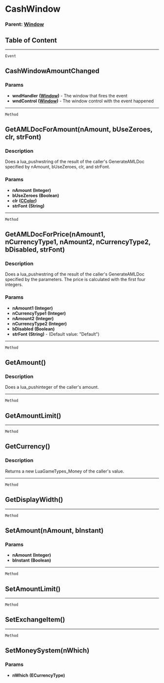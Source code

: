 CashWindow
==========

### Parent: [Window](../WindowControls/Window.html)

Table of Content
---------------- 

<!-- toc -->

------------------------------------------------------------------------

`Event`

CashWindowAmountChanged
-----------------------

### Params

-   **wndHandler** **([Window](../WindowControls/Window.html))** - The
    window that fires the event
-   **wndControl** **([Window](../WindowControls/Window.html))** - The
    window control with the event happened

------------------------------------------------------------------------

`Method`

GetAMLDocForAmount(nAmount, bUseZeroes, clr, strFont)
-----------------------------------------------------

### Description

Does a lua\_pushwstring of the result of the caller's GenerateAMLDoc
specified by nAmount, bUseZeroes, clr, and strFont.

### Params

-   **nAmount** **(Integer)**
-   **bUseZeroes** **(Boolean)**
-   **clr** **([CColor](../Classes/CColor.html))**
-   **strFont** **(String)**

------------------------------------------------------------------------

`Method`

GetAMLDocForPrice(nAmount1, nCurrencyType1, nAmount2, nCurrencyType2, bDisabled, strFont)
-----------------------------------------------------------------------------------------

### Description

Does a lua\_pushwstring of the result of the caller's GenerateAMLDoc
specified by the parameters. The price is calculated with the first four
integers.

### Params

-   **nAmount1** **(Integer)**
-   **nCurrencyType1** **(Integer)**
-   **nAmount2** **(Integer)**
-   **nCurrencyType2** **(Integer)**
-   **bDisabled** **(Boolean)**
-   **strFont** **(String)** - (Default value: "Default")

------------------------------------------------------------------------

`Method`

GetAmount()
-----------

### Description

Does a lua\_pushinteger of the caller's amount.

------------------------------------------------------------------------

`Method`

GetAmountLimit()
----------------

------------------------------------------------------------------------

`Method`

GetCurrency()
-------------

### Description

Returns a new LuaGameTypes\_Money of the caller's value.

------------------------------------------------------------------------

`Method`

GetDisplayWidth()
-----------------

------------------------------------------------------------------------

`Method`

SetAmount(nAmount, bInstant)
----------------------------

### Params

-   **nAmount** **(Integer)**
-   **bInstant** **(Boolean)**

------------------------------------------------------------------------

`Method`

SetAmountLimit()
----------------

------------------------------------------------------------------------

`Method`

SetExchangeItem()
-----------------

------------------------------------------------------------------------

`Method`

SetMoneySystem(nWhich)
----------------------

### Params

-   **nWhich** **(ECurrencyType)**
